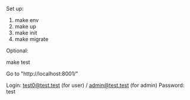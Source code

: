 Set up:

1. make env
2. make up
3. make init
4. make migrate

Optional:

make test

Go to "http://localhost:8001/" 

Login: test0@test.test (for user) / admin@test.test (for admin) 
Password: test
